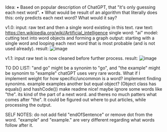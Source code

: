 Idea:
  • Based on popular description of ChatGPT, that "it's only guessing each next word". 
  • What would be result of an algorithm that literally does this: only predicts each next word? What would it say?

v1.0:
  input: raw text and then a single word existing in this text.
raw text: https://en.wikipedia.org/wiki/Artificial_intelligence
single word: "ai"
model: cutting text into word objects and forming a graph
  output: starting with a single word and looping each next word that is most probable (and is not used already).
  result:
    ![image](https://github.com/wishpath/Speech/assets/117854313/c463ac6b-d688-4498-ad00-224ffcc15a85)

  v1.1:
    input raw text is now cleaned before further process.
    result:
      ![image](https://github.com/wishpath/Speech/assets/117854313/b771a783-e329-4be3-8e5b-05d3aa2ca3aa)


TO DO LIST:
  "and go" might be a synonim to "go", and "the example" might be synonim to "example"
  chatGPT uses very rare words. What if I implement weight for how specific/uncommon is a word?
  implement finding synonims. example examples
  another but equal object? (Object class has equals() and hashCode())
  make readme nice!
  maybe ignore some words like "the". its kind of the part of a next word. and theres no much patters what comes after "the". It could be figured out where to put articles, while processing the output. 

SELF NOTES:
  do not add field "endOfSentence" or remove dot from the word. "example" and "example." are very different regarding what words follow after it.
